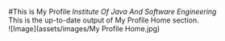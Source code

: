 #This is My Profile
_Institute Of Java And Software Engineering_
<br/>
This is the up-to-date output of My Profile Home section.
<br/>
![Image](assets/images/My Profile Home.jpg)